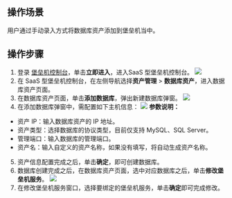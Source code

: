 ## 操作场景
用户通过手动录入方式将数据库资产添加到堡垒机当中。
 


## 操作步骤
1. 登录 [堡垒机控制台](https://console.cloud.tencent.com/dsgc/bh)，单击**立即进入**，进入SaaS 型堡垒机控制台。
![](https://qcloudimg.tencent-cloud.cn/raw/b2f6673b0cad7c2f423a6b6e287179af.png)
2. 在 SaaS 型堡垒机控制台，在左侧导航选择**资产管理** > **数据库资产**，进入数据库资产页面。
3. 在数据库资产页面，单击**添加数据库**，弹出新建数据库弹窗。
![](https://qcloudimg.tencent-cloud.cn/raw/c585de1f3350962a4a7f0858f4ee1e41.png)
4. 在添加数据库弹窗中，需配置如下主机信息：
 ![](https://qcloudimg.tencent-cloud.cn/raw/8681c6e063be8182eff4cdec85e069c7.png)
**参数说明：**
 - 资产 IP：输入数据库资产的 IP 地址。
 - 资产类型：选择数据库的协议类型，目前仅支持 MySQL、SQL Server。
 - 管理端口：输入数据库的管理端口。
 - 资产名：输入自定义的资产名称，如果没有填写，将自动生成资产名称。 
5. 资产信息配置完成之后，单击**确定**，即可创建数据库。
6. 数据库创建完成之后，在数据库资产页面，选中对应数据库之后，单击**修改堡垒机服务**。
![](https://qcloudimg.tencent-cloud.cn/raw/49325f620ba9f5cd5a3df69c74c1f707.png)
7. 在修改堡垒机服务窗口，选择要绑定的堡垒机服务，单击**确定**即可完成修改。
